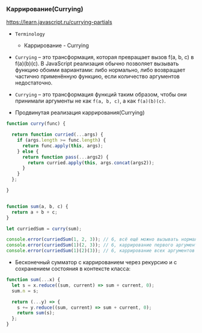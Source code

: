 ### Каррирование(Currying)

https://learn.javascript.ru/currying-partials

- `Terminology`
    - Каррирование - Currying

- `Currying` – это трансформация, которая превращает вызов f(a, b, c) в f(a)(b)(c). В JavaScript реализация обычно
  позволяет вызывать функцию обоими вариантами: либо нормально, либо возвращает частично применённую функцию, если
  количество аргументов недостаточно.
- `Currying` – это трансформация функций таким образом, чтобы они принимали аргументы не как `f(a, b, c)`, а
  как `f(a)(b)(c)`.


- Продвинутая реализация каррирования(Currying)

```js
function curry(func) {

  return function curried(...args) {
    if (args.length >= func.length) {
      return func.apply(this, args);
    } else {
      return function pass(...args2) {
        return curried.apply(this, args.concat(args2));
      }
    }
  };

}


function sum(a, b, c) {
  return a + b + c;
}

let curriedSum = curry(sum);

console.error(curriedSum(1, 2, 3)); // 6, всё ещё можно вызывать нормально
console.error(curriedSum(1)(2, 3)); // 6, каррирование первого аргумента
console.error(curriedSum(1)(2)(3)); // 6, каррирование всех аргументов
```

- Бесконечный сумматор с каррированием через рекурсию и с сохранением состояния в контексте класса:

```js
function sum(...x) {
  let s = x.reduce((sum, current) => sum + current, 0);
  sum.n = s;

  return (...y) => {
    s += y.reduce((sum, current) => sum + current, 0);
    return sum(s);
  };
}

```
